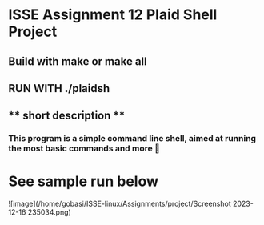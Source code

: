 # ISSE Assignment 12 Plaid Shell Project


## Build with make or make all

## RUN WITH ./plaidsh

## ** short description **
### This program is a simple command line shell, aimed at running the most basic commands and more 🙂

# See sample run below

![image](/home/gobasi/ISSE-linux/Assignments/project/Screenshot 2023-12-16 235034.png)


